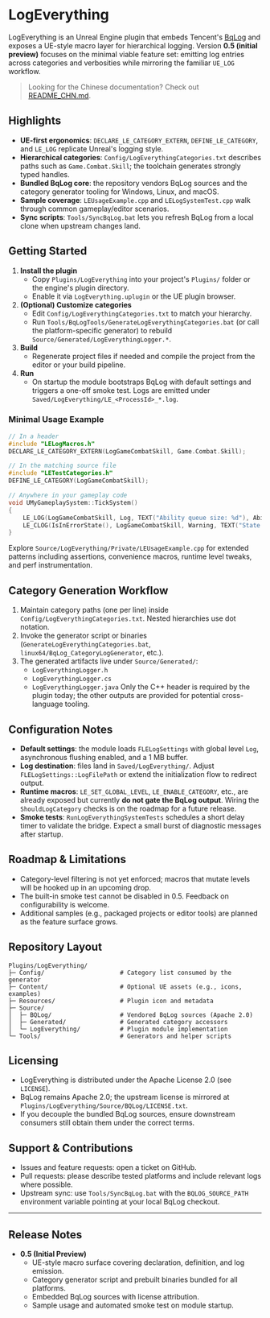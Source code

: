 ﻿# LogEverything

LogEverything is an Unreal Engine plugin that embeds Tencent's [BqLog](https://github.com/Tencent/BqLog) and exposes a UE-style macro layer for hierarchical logging. Version **0.5 (initial preview)** focuses on the minimal viable feature set: emitting log entries across categories and verbosities while mirroring the familiar `UE_LOG` workflow.

> Looking for the Chinese documentation? Check out [README_CHN.md](README_CHN.md).

## Highlights
- **UE-first ergonomics**: `DECLARE_LE_CATEGORY_EXTERN`, `DEFINE_LE_CATEGORY`, and `LE_LOG` replicate Unreal's logging style.
- **Hierarchical categories**: `Config/LogEverythingCategories.txt` describes paths such as `Game.Combat.Skill`; the toolchain generates strongly typed handles.
- **Bundled BqLog core**: the repository vendors BqLog sources and the category generator tooling for Windows, Linux, and macOS.
- **Sample coverage**: `LEUsageExample.cpp` and `LELogSystemTest.cpp` walk through common gameplay/editor scenarios.
- **Sync scripts**: `Tools/SyncBqLog.bat` lets you refresh BqLog from a local clone when upstream changes land.

## Getting Started
1. **Install the plugin**
   - Copy `Plugins/LogEverything` into your project's `Plugins/` folder or the engine's plugin directory.
   - Enable it via `LogEverything.uplugin` or the UE plugin browser.
2. **(Optional) Customize categories**
   - Edit `Config/LogEverythingCategories.txt` to match your hierarchy.
   - Run `Tools/BqLogTools/GenerateLogEverythingCategories.bat` (or call the platform-specific generator) to rebuild `Source/Generated/LogEverythingLogger.*`.
3. **Build**
   - Regenerate project files if needed and compile the project from the editor or your build pipeline.
4. **Run**
   - On startup the module bootstraps BqLog with default settings and triggers a one-off smoke test. Logs are emitted under `Saved/LogEverything/LE_<ProcessId>_*.log`.

### Minimal Usage Example
```cpp
// In a header
#include "LELogMacros.h"
DECLARE_LE_CATEGORY_EXTERN(LogGameCombatSkill, Game.Combat.Skill);

// In the matching source file
#include "LETestCategories.h"
DEFINE_LE_CATEGORY(LogGameCombatSkill);

// Anywhere in your gameplay code
void UMyGameplaySystem::TickSystem()
{
    LE_LOG(LogGameCombatSkill, Log, TEXT("Ability queue size: %d"), AbilityQueue.Num());
    LE_CLOG(IsInErrorState(), LogGameCombatSkill, Warning, TEXT("State machine invalid"));
}
```

Explore `Source/LogEverything/Private/LEUsageExample.cpp` for extended patterns including assertions, convenience macros, runtime level tweaks, and perf instrumentation.

## Category Generation Workflow
1. Maintain category paths (one per line) inside `Config/LogEverythingCategories.txt`. Nested hierarchies use dot notation.
2. Invoke the generator script or binaries (`GenerateLogEverythingCategories.bat`, `linux64/BqLog_CategoryLogGenerator`, etc.).
3. The generated artifacts live under `Source/Generated/`:
   - `LogEverythingLogger.h`
   - `LogEverythingLogger.cs`
   - `LogEverythingLogger.java`
   Only the C++ header is required by the plugin today; the other outputs are provided for potential cross-language tooling.

## Configuration Notes
- **Default settings**: the module loads `FLELogSettings` with global level `Log`, asynchronous flushing enabled, and a 1 MB buffer.
- **Log destination**: files land in `Saved/LogEverything/`. Adjust `FLELogSettings::LogFilePath` or extend the initialization flow to redirect output.
- **Runtime macros**: `LE_SET_GLOBAL_LEVEL`, `LE_ENABLE_CATEGORY`, etc., are already exposed but currently **do not gate the BqLog output**. Wiring the `ShouldLogCategory` checks is on the roadmap for a future release.
- **Smoke tests**: `RunLogEverythingSystemTests` schedules a short delay timer to validate the bridge. Expect a small burst of diagnostic messages after startup.

## Roadmap & Limitations
- Category-level filtering is not yet enforced; macros that mutate levels will be hooked up in an upcoming drop.
- The built-in smoke test cannot be disabled in 0.5. Feedback on configurability is welcome.
- Additional samples (e.g., packaged projects or editor tools) are planned as the feature surface grows.

## Repository Layout
```text
Plugins/LogEverything/
├─ Config/                     # Category list consumed by the generator
├─ Content/                    # Optional UE assets (e.g., icons, examples)
├─ Resources/                  # Plugin icon and metadata
├─ Source/
│  ├─ BQLog/                   # Vendored BqLog sources (Apache 2.0)
│  ├─ Generated/               # Generated category accessors
│  └─ LogEverything/           # Plugin module implementation
└─ Tools/                      # Generators and helper scripts
```

## Licensing
- LogEverything is distributed under the Apache License 2.0 (see `LICENSE`).
- BqLog remains Apache 2.0; the upstream license is mirrored at `Plugins/LogEverything/Source/BQLog/LICENSE.txt`.
- If you decouple the bundled BqLog sources, ensure downstream consumers still obtain them under the correct terms.

## Support & Contributions
- Issues and feature requests: open a ticket on GitHub.
- Pull requests: please describe tested platforms and include relevant logs where possible.
- Upstream sync: use `Tools/SyncBqLog.bat` with the `BQLOG_SOURCE_PATH` environment variable pointing at your local BqLog checkout.

---

## Release Notes
- **0.5 (Initial Preview)**
  - UE-style macro surface covering declaration, definition, and log emission.
  - Category generator script and prebuilt binaries bundled for all platforms.
  - Embedded BqLog sources with license attribution.
  - Sample usage and automated smoke test on module startup.
